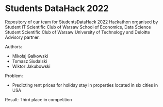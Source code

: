 # Students DataHack 2022
Repository of our team for StudentsDataHack 2022 Hackathon organised by Student IT Scientific Club of Warsaw School of Economics, Data Science Student Scientific Club of Warsaw University of Technology and Deloitte Advisory partner.

Authors: 

- Mikołaj Gałkowski
- Tomasz Siudalski
- Wiktor Jakubowski


Problem:
- Predicting rent prices for holiday stay in properties located in  six cities in USA

Result:
Third place in competition
